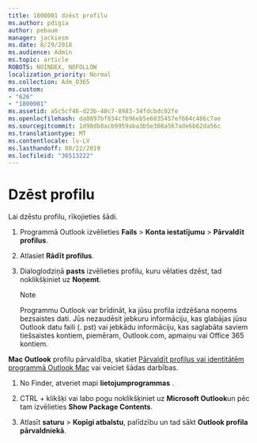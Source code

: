 ```yaml
---
title: 1800001 dzēst profilu
ms.author: pdigia
author: pebaum
manager: jackiesm
ms.date: 8/29/2018
ms.audience: Admin
ms.topic: article
ROBOTS: NOINDEX, NOFOLLOW
localization_priority: Normal
ms.collection: Adm_O365
ms.custom:
- "626"
- "1800001"
ms.assetid: a5c5cf46-d23b-40c7-8983-34fdcbdc02fe
ms.openlocfilehash: da0897bf834c7b96eb5e6035457ef664c486c7ae
ms.sourcegitcommit: 1d98db8acb9959aba3b5e308a567ade6b62da56c
ms.translationtype: MT
ms.contentlocale: lv-LV
ms.lasthandoff: 08/22/2019
ms.locfileid: "36513222"
---
```

# <a name="delete-a-profile"></a>Dzēst profilu

Lai dzēstu profilu, rīkojieties šādi.
  
1. Programmā Outlook izvēlieties **Fails** \> **Konta iestatījumu** \> **Pārvaldīt profilus**.

2. Atlasiet **Rādīt profilus**.

3. Dialoglodziņā **pasts** izvēlieties profilu, kuru vēlaties dzēst, tad noklikšķiniet uz **Noņemt**.

    > [!NOTE]
    > Programmu Outlook var brīdināt, ka jūsu profila izdzēšana noņems bezsaistes dati. Jūs nezaudēsit jebkuru informāciju, kas glabājas jūsu Outlook datu faili (. pst) vai jebkādu informāciju, kas saglabāta saviem tiešsaistes kontiem, piemēram, Outlook.com, apmaiņu vai Office 365 kontiem.
  
**Mac Outlook** profilu pārvaldība, skatiet [Pārvaldīt profilus vai identitātēm programmā Outlook Mac](https://support.office.com/article/fed2a955-74df-4a24-bef6-78a426958c4c.aspx) vai veiciet šādas darbības.
  
1. No Finder, atveriet mapi **lietojumprogrammas** .

2. CTRL + klikšķi vai labo pogu noklikšķiniet uz **Microsoft Outlook**un pēc tam izvēlieties **Show Package Contents**.

3. Atlasīt **saturu** \> **Kopīgi atbalstu**, palīdzību un tad sākt **Outlook profila pārvaldniekā**.
